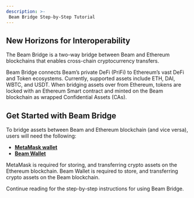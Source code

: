 ```yaml
---
description: >-
 Beam Bridge Step-by-Step Tutorial
---
```


## New Horizons for Interoperability
The Beam Bridge is a two-way bridge between Beam and Ethereum blockchains that enables cross-chain cryptocurrency transfers.

Beam Bridge connects Beam’s private DeFi (PriFi) to Ethereum’s vast DeFi and Token ecosystems. Currently, supported assets include ETH, DAI, WBTC, and USDT. When bridging assets over from Ethereum, tokens are locked with an Ethereum Smart contract and minted on the Beam blockchain as wrapped Confidential Assets (CAs).

## Get Started with Beam Bridge

To bridge assets between Beam and Ethereum blockchain (and vice versa), users will need the following:

* [**MetaMask wallet**](https://metamask.io/) 
* [**Beam Wallet**](https://beam.mw/downloads/dappnet-mac)

MetaMask is required for storing, and transferring crypto assets on the Ethereum blockchain.
Beam Wallet is required to store, and transferring crypto assets on the Beam blockchain. 

Continue reading for the step-by-step instructions for using Beam Bridge.
